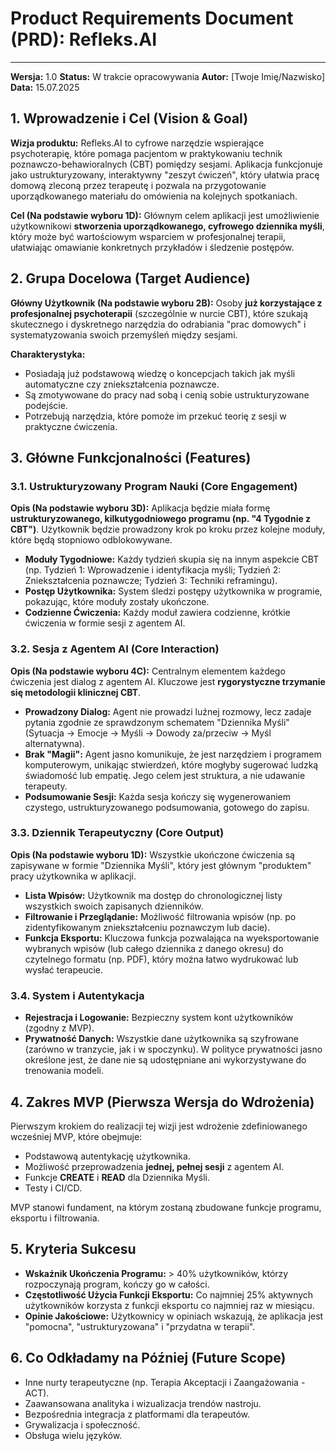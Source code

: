 # Product Requirements Document (PRD): Refleks.AI
---

**Wersja:** 1.0
**Status:** W trakcie opracowywania
**Autor:** [Twoje Imię/Nazwisko]
**Data:** 15.07.2025

## 1. Wprowadzenie i Cel (Vision & Goal)

**Wizja produktu:** Refleks.AI to cyfrowe narzędzie wspierające psychoterapię, które pomaga pacjentom w praktykowaniu technik poznawczo-behawioralnych (CBT) pomiędzy sesjami. Aplikacja funkcjonuje jako ustrukturyzowany, interaktywny "zeszyt ćwiczeń", który ułatwia pracę domową zleconą przez terapeutę i pozwala na przygotowanie uporządkowanego materiału do omówienia na kolejnych spotkaniach.

**Cel (Na podstawie wyboru 1D):** Głównym celem aplikacji jest umożliwienie użytkownikowi **stworzenia uporządkowanego, cyfrowego dziennika myśli**, który może być wartościowym wsparciem w profesjonalnej terapii, ułatwiając omawianie konkretnych przykładów i śledzenie postępów.

## 2. Grupa Docelowa (Target Audience)

**Główny Użytkownik (Na podstawie wyboru 2B):**
Osoby **już korzystające z profesjonalnej psychoterapii** (szczególnie w nurcie CBT), które szukają skutecznego i dyskretnego narzędzia do odrabiania "prac domowych" i systematyzowania swoich przemyśleń między sesjami.

**Charakterystyka:**
* Posiadają już podstawową wiedzę o koncepcjach takich jak myśli automatyczne czy zniekształcenia poznawcze.
* Są zmotywowane do pracy nad sobą i cenią sobie ustrukturyzowane podejście.
* Potrzebują narzędzia, które pomoże im przekuć teorię z sesji w praktyczne ćwiczenia.

## 3. Główne Funkcjonalności (Features)

### 3.1. Ustrukturyzowany Program Nauki (Core Engagement)

**Opis (Na podstawie wyboru 3D):** Aplikacja będzie miała formę **ustrukturyzowanego, kilkutygodniowego programu (np. "4 Tygodnie z CBT")**. Użytkownik będzie prowadzony krok po kroku przez kolejne moduły, które będą stopniowo odblokowywane.

* **Moduły Tygodniowe:** Każdy tydzień skupia się na innym aspekcie CBT (np. Tydzień 1: Wprowadzenie i identyfikacja myśli; Tydzień 2: Zniekształcenia poznawcze; Tydzień 3: Techniki reframingu).
* **Postęp Użytkownika:** System śledzi postępy użytkownika w programie, pokazując, które moduły zostały ukończone.
* **Codzienne Ćwiczenia:** Każdy moduł zawiera codzienne, krótkie ćwiczenia w formie sesji z agentem AI.

### 3.2. Sesja z Agentem AI (Core Interaction)

**Opis (Na podstawie wyboru 4C):** Centralnym elementem każdego ćwiczenia jest dialog z agentem AI. Kluczowe jest **rygorystyczne trzymanie się metodologii klinicznej CBT**.

* **Prowadzony Dialog:** Agent nie prowadzi luźnej rozmowy, lecz zadaje pytania zgodnie ze sprawdzonym schematem "Dziennika Myśli" (Sytuacja -> Emocje -> Myśli -> Dowody za/przeciw -> Myśl alternatywna).
* **Brak "Magii":** Agent jasno komunikuje, że jest narzędziem i programem komputerowym, unikając stwierdzeń, które mogłyby sugerować ludzką świadomość lub empatię. Jego celem jest struktura, a nie udawanie terapeuty.
* **Podsumowanie Sesji:** Każda sesja kończy się wygenerowaniem czystego, ustrukturyzowanego podsumowania, gotowego do zapisu.

### 3.3. Dziennik Terapeutyczny (Core Output)

**Opis (Na podstawie wyboru 1D):** Wszystkie ukończone ćwiczenia są zapisywane w formie "Dziennika Myśli", który jest głównym "produktem" pracy użytkownika w aplikacji.

* **Lista Wpisów:** Użytkownik ma dostęp do chronologicznej listy wszystkich swoich zapisanych dzienników.
* **Filtrowanie i Przeglądanie:** Możliwość filtrowania wpisów (np. po zidentyfikowanym zniekształceniu poznawczym lub dacie).
* **Funkcja Eksportu:** Kluczowa funkcja pozwalająca na wyeksportowanie wybranych wpisów (lub całego dziennika z danego okresu) do czytelnego formatu (np. PDF), który można łatwo wydrukować lub wysłać terapeucie.

### 3.4. System i Autentykacja
* **Rejestracja i Logowanie:** Bezpieczny system kont użytkowników (zgodny z MVP).
* **Prywatność Danych:** Wszystkie dane użytkownika są szyfrowane (zarówno w tranzycie, jak i w spoczynku). W polityce prywatności jasno określone jest, że dane nie są udostępniane ani wykorzystywane do trenowania modeli.

## 4. Zakres MVP (Pierwsza Wersja do Wdrożenia)

Pierwszym krokiem do realizacji tej wizji jest wdrożenie zdefiniowanego wcześniej MVP, które obejmuje:
* Podstawową autentykację użytkownika.
* Możliwość przeprowadzenia **jednej, pełnej sesji** z agentem AI.
* Funkcje **CREATE** i **READ** dla Dziennika Myśli.
* Testy i CI/CD.

MVP stanowi fundament, na którym zostaną zbudowane funkcje programu, eksportu i filtrowania.

## 5. Kryteria Sukcesu

* **Wskaźnik Ukończenia Programu:** > 40% użytkowników, którzy rozpoczynają program, kończy go w całości.
* **Częstotliwość Użycia Funkcji Eksportu:** Co najmniej 25% aktywnych użytkowników korzysta z funkcji eksportu co najmniej raz w miesiącu.
* **Opinie Jakościowe:** Użytkownicy w opiniach wskazują, że aplikacja jest "pomocna", "ustrukturyzowana" i "przydatna w terapii".

## 6. Co Odkładamy na Później (Future Scope)

* Inne nurty terapeutyczne (np. Terapia Akceptacji i Zaangażowania - ACT).
* Zaawansowana analityka i wizualizacja trendów nastroju.
* Bezpośrednia integracja z platformami dla terapeutów.
* Grywalizacja i społeczność.
* Obsługa wielu języków.